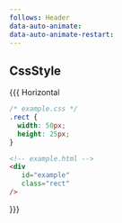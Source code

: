 ```yaml
---
follows: Header
data-auto-animate:
data-auto-animate-restart:
---
```


## CssStyle

{{{ Horizontal

```css 0 [css]
/* example.css */
.rect {
  width: 50px;
  height: 25px;
}
```

```html 0 [html]
<!-- example.html -->
<div
   id="example"
   class="rect"
/>
```

}}}
